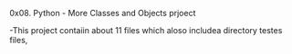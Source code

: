 0x08. Python - More Classes and Objects prjoect

-This project contaiin about 11 files  which aloso includea directory  testes files,

